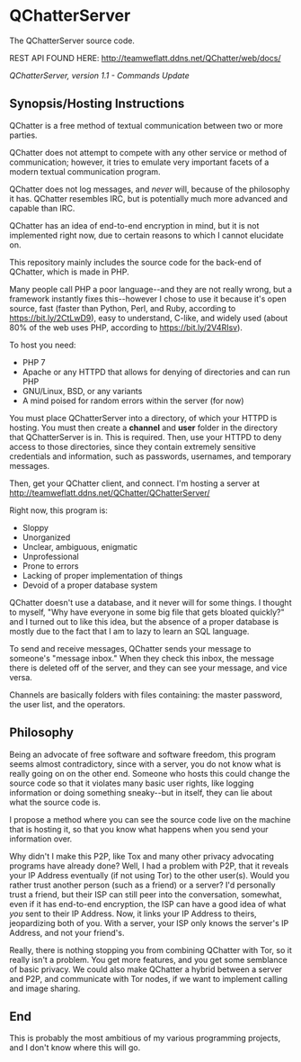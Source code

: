 # QChatterServer
The QChatterServer source code.

REST API FOUND HERE: http://teamweflatt.ddns.net/QChatter/web/docs/

*QChatterServer, version 1.1 - Commands Update*
## Synopsis/Hosting Instructions

QChatter is a free method of textual communication between two or more parties. 

QChatter does not attempt to compete with any other service or method of communication; however, it tries to emulate very important facets of a modern textual communication program. 

QChatter does not log messages, and *never* will, because of the philosophy it has. QChatter resembles IRC, but is potentially much more advanced and capable than IRC.

QChatter has an idea of end-to-end encryption in mind, but it is not implemented right now, due to certain reasons to which I cannot elucidate on.

This repository mainly includes the source code for the back-end of QChatter, which is made in PHP. 

Many people call PHP a poor language--and they are not really wrong, but a framework instantly fixes this--however I chose to use it because it's open source, fast (faster than Python, Perl, and Ruby, according to https://bit.ly/2CtLwD9), easy to understand, C-like, and widely used (about 80% of the web uses PHP, according to https://bit.ly/2V4RIsv).

To host you need:

 - PHP 7
 - Apache or any HTTPD that allows for denying of directories and can run PHP
 - GNU/Linux, BSD, or any variants
 - A mind poised for random errors within the server (for now)
 
 You must place QChatterServer into a directory, of which your HTTPD is hosting. You must then create a **channel** and **user** folder in the directory that QChatterServer is in. This is required. Then, use your HTTPD to deny access to those directories, since they contain extremely sensitive credentials and information, such as passwords, usernames, and temporary messages.

Then, get your QChatter client, and connect. I'm hosting a server at http://teamweflatt.ddns.net/QChatter/QChatterServer/


Right now, this program is:

 - Sloppy
 - Unorganized
 - Unclear, ambiguous, enigmatic
 - Unprofessional
 - Prone to errors
 - Lacking of proper implementation of things
 - Devoid of a proper database system
 
QChatter doesn't use a database, and it never will for some things. I thought to myself, "Why have everyone in some big file that gets bloated quickly?" and I turned out to like this idea, but the absence of a proper database is mostly due to the fact that I am to lazy to learn an SQL language.

To send and receive messages, QChatter sends your message to someone's "message inbox." When they check this inbox, the message there is deleted off of the server, and they can see your message, and vice versa. 

Channels are basically folders with files containing: the master password, the user list, and the operators. 

## Philosophy

Being an advocate of free software and software freedom, this program seems almost contradictory, since with a server, you do not know what is really going on on the other end. Someone who hosts this could change the source code so that it violates many basic user rights, like logging information or doing something sneaky--but in itself, they can lie about what the source code is.

I propose a method where you can see the source code live on the machine that is hosting it, so that you know what happens when you send your information over. 

Why didn't I make this P2P, like Tox and many other privacy advocating programs have already done? Well, I had a problem with P2P, that it reveals your IP Address eventually (if not using Tor) to the other user(s). Would you rather trust another person (such as a friend) or a server? I'd personally trust a friend, but their ISP can still peer into the conversation, somewhat, even if it has end-to-end encryption, the ISP can have a good idea of what *you* sent to their IP Address. Now, it links your IP Address to theirs, jeopardizing both of you. With a server, your ISP only knows the server's IP Address, and not your friend's. 

Really, there is nothing stopping you from combining QChatter with Tor, so it really isn't a problem. You get more features, and you get some semblance of basic privacy. We could also make QChatter a hybrid between a server and P2P, and communicate with Tor nodes, if we want to implement calling and image sharing.

## End
This is probably the most ambitious of my various programming projects, and I don't know where this will go.

 
